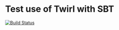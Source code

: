 # Test use of Twirl with SBT

[![Build Status](https://travis-ci.org/FranklinChen/test-twirl.svg)](https://travis-ci.org/FranklinChen/test-twirl)
